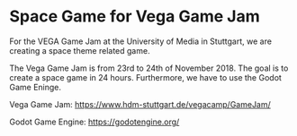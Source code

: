 # Space Game for Vega Game Jam
For the VEGA Game Jam at the University of Media in Stuttgart, we are creating a space theme related game.

The Vega Game Jam is from 23rd to 24th of November 2018. The goal is to create a space game in 24 hours. Furthermore, we have to use the Godot Game Eninge.

Vega Game Jam:
https://www.hdm-stuttgart.de/vegacamp/GameJam/

Godot Game Engine:
https://godotengine.org/




